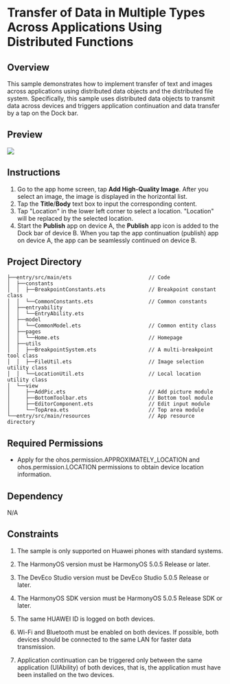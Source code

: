 # Transfer of Data in Multiple Types Across Applications Using Distributed Functions

## Overview

This sample demonstrates how to implement transfer of text and images across applications using distributed data objects and the distributed file system. Specifically, this sample uses distributed data objects to transmit data across devices and triggers application continuation and data transfer by a tap on the Dock bar.

## Preview

![](screenshots/device/ContinuePublish_EN.gif)

## Instructions

1. Go to the app home screen, tap **Add High-Quality Image**. After you select an image, the image is displayed in the horizontal list.
2. Tap the **Title**/**Body** text box to input the corresponding content.
3. Tap "Location" in the lower left corner to select a location. "Location" will be replaced by the selected location.
4. Start the **Publish** app on device A, the **Publish** app icon is added to the Dock bar of device B. When you tap the app continuation (publish) app on device A, the app can be seamlessly continued on device B.

## Project Directory

```
├──entry/src/main/ets                         // Code
│  ├──constants
│  │  ├──BreakpointConstants.ets              // Breakpoint constant class
│  │  └──CommonConstants.ets                  // Common constants
│  ├──entryability
│  │  └──EntryAbility.ets       
│  ├──model
│  │  └──CommonModel.ets                      // Common entity class      
│  ├──pages
│  │  └──Home.ets                             // Homepage      
│  ├──utils
│  │  ├──BreakpointSystem.ets                 // A multi-breakpoint tool class
│  │  ├──FileUtil.ets                         // Image selection utility class
│  │  └──LocationUtil.ets                     // Local location utility class
│  └──view
│     ├──AddPic.ets                           // Add picture module
│     ├──BottomToolbar.ets                    // Bottom tool module
│     ├──EditorComponent.ets                  // Edit input module
│     └──TopArea.ets                          // Top area module
└──entry/src/main/resources                   // App resource directory
```

## Required Permissions

- Apply for the ohos.permission.APPROXIMATELY_LOCATION and ohos.permission.LOCATION permissions to obtain device location information.

## Dependency

N/A

## Constraints

1. The sample is only supported on Huawei phones with standard systems.

2. The HarmonyOS version must be HarmonyOS 5.0.5 Release or later.

3. The DevEco Studio version must be DevEco Studio 5.0.5 Release or later.

4. The HarmonyOS SDK version must be HarmonyOS 5.0.5 Release SDK or later.

5. The same HUAWEI ID is logged on both devices.

6. Wi-Fi and Bluetooth must be enabled on both devices. If possible, both devices should be connected to the same LAN for faster data transmission.

7. Application continuation can be triggered only between the same application (UIAbility) of both devices, that is, the application must have been installed on the two devices.
